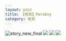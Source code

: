 ```yaml
---
layout: post
title: 【电竞】Paraboy
category: 电竞
---
```

![story_new_final](http://s3s4mtyq6.hd-bkt.clouddn.com/img/story_new_final_0322.png)
![](http://s3s5etn4r.hd-bkt.clouddn.com/img/pel-paraboy-220530-1.jpg)
![](http://s3s5etn4r.hd-bkt.clouddn.com/img/pel-paraboy-220530-2.jpg)
![](http://s3s5etn4r.hd-bkt.clouddn.com/img/pel-paraboy-220530-3.jpg)